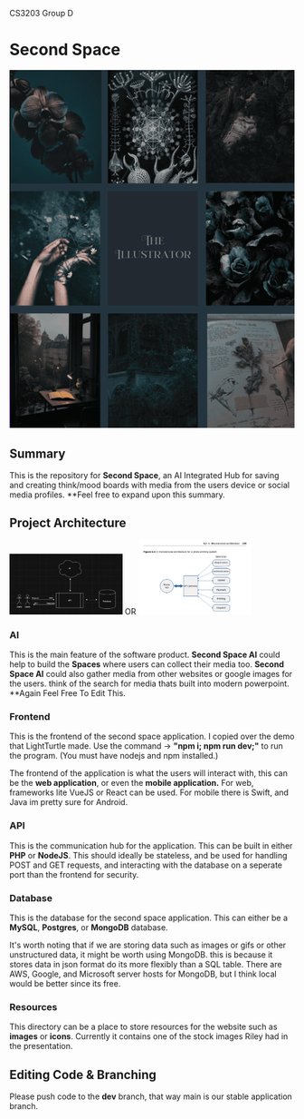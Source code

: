 CS3203 Group D

# Second Space
<img src='./resources/stock_image_01.png'>

## Summary

This is the repository for <b>Second Space</b>, an AI Integrated Hub for saving and creating think/mood boards with media from the users device or social media profiles. **Feel free to expand upon this summary.

## Project Architecture
<img src='./resources/second_space_architecture_01.png' width="200"> 
OR
<img src='./resources/second_space_architecture_02.png' width='200'>


### AI

This is the main feature of the software product. <b>Second Space AI</b> could help to build the <b>Spaces</b> where users can collect their media too. <b>Second Space AI</b> could also gather media from other websites or google images for the users. think of the search for media thats built into modern powerpoint. **Again Feel Free To Edit This.

### Frontend

This is the frontend of the second space application. I copied over the demo that LightTurtle made. Use the command -> <b>"npm i; npm run dev;"</b> to run the program. (You must have nodejs and npm installed.)

The frontend of the application is what the users will interact with, this can be the <b>web application</b>, or even the <b>mobile application.</b> For web, frameworks lite VueJS or React can be used. For mobile there is Swift, and Java im pretty sure for Android.

### API

This is the communication hub for the application. This can be built in either <b>PHP</b> or <b>NodeJS</b>. This should ideally be stateless, and be used for handling POST and GET requests, and interacting with the database on a seperate port than the frontend for security.



### Database

This is the database for the second space application. This can either be a <b>MySQL</b>, <b>Postgres</b>, or <b>MongoDB</b> database. 

It's worth noting that if we are storing data such as images or gifs or other unstructured data, it might be worth using MongoDB. this is because it stores data in json format do its more flexibly than a SQL table. There are AWS, Google, and Microsoft server hosts for MongoDB, but I think local would be better since its free.

### Resources
This directory can be a place to store resources for the website such as <b>images</b> or <b>icons</b>. Currently it contains one of the stock images Riley had in the presentation.

## Editing Code & Branching
Please push code to the <b>dev</b> branch, that way main is our stable application branch.

